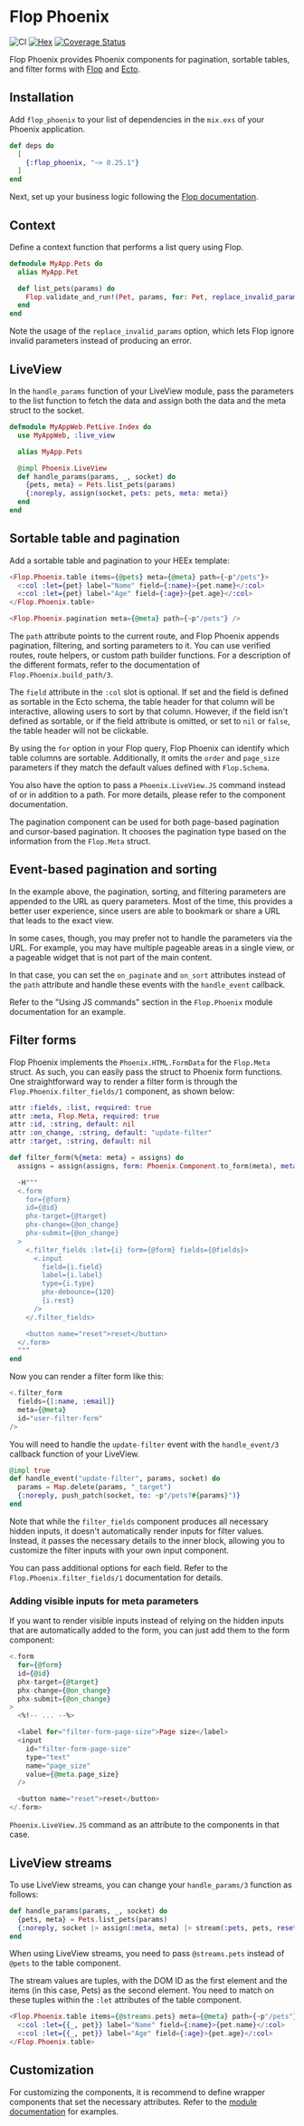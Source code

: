 # Flop Phoenix

![CI](https://github.com/woylie/flop_phoenix/workflows/CI/badge.svg) [![Hex](https://img.shields.io/hexpm/v/flop_phoenix)](https://hex.pm/packages/flop_phoenix) [![Coverage Status](https://coveralls.io/repos/github/woylie/flop_phoenix/badge.svg)](https://coveralls.io/github/woylie/flop_phoenix)

Flop Phoenix provides Phoenix components for pagination, sortable tables, and
filter forms with [Flop](https://hex.pm/packages/flop) and
[Ecto](https://hex.pm/packages/ecto).

## Installation

Add `flop_phoenix` to your list of dependencies in the `mix.exs` of your Phoenix
application.

```elixir
def deps do
  [
    {:flop_phoenix, "~> 0.25.1"}
  ]
end
```

Next, set up your business logic following the
[Flop documentation](https://hex.pm/packages/flop).

## Context

Define a context function that performs a list query using Flop.

```elixir
defmodule MyApp.Pets do
  alias MyApp.Pet

  def list_pets(params) do
    Flop.validate_and_run!(Pet, params, for: Pet, replace_invalid_params: true)
  end
end
```

Note the usage of the `replace_invalid_params` option, which lets Flop ignore
invalid parameters instead of producing an error.

## LiveView

In the `handle_params` function of your LiveView module, pass the parameters
to the list function to fetch the data and assign both the data and the meta
struct to the socket.

```elixir
defmodule MyAppWeb.PetLive.Index do
  use MyAppWeb, :live_view

  alias MyApp.Pets

  @impl Phoenix.LiveView
  def handle_params(params, _, socket) do
    {pets, meta} = Pets.list_pets(params)
    {:noreply, assign(socket, pets: pets, meta: meta)}
  end
end
```

## Sortable table and pagination

Add a sortable table and pagination to your HEEx template:

```heex
<Flop.Phoenix.table items={@pets} meta={@meta} path={~p"/pets"}>
  <:col :let={pet} label="Name" field={:name}>{pet.name}</:col>
  <:col :let={pet} label="Age" field={:age}>{pet.age}</:col>
</Flop.Phoenix.table>

<Flop.Phoenix.pagination meta={@meta} path={~p"/pets"} />
```

The `path` attribute points to the current route, and Flop Phoenix appends
pagination, filtering, and sorting parameters to it. You can use verified
routes, route helpers, or custom path builder functions. For a
description of the different formats, refer to the documentation of
`Flop.Phoenix.build_path/3`.

The `field` attribute in the `:col` slot is optional. If set and the field
is defined as sortable in the Ecto schema, the table header for
that column will be interactive, allowing users to sort by that column. However,
if the field isn't defined as sortable, or if the field attribute is omitted, or
set to `nil` or `false`, the table header will not be clickable.

By using the `for` option in your Flop query, Flop Phoenix can identify which
table columns are sortable. Additionally, it omits the `order` and `page_size`
parameters if they match the default values defined with `Flop.Schema`.

You also have the option to pass a `Phoenix.LiveView.JS` command instead of or
in addition to a path. For more details, please refer to the component
documentation.

The pagination component can be used for both page-based pagination and
cursor-based pagination. It chooses the pagination type based on the information
from the `Flop.Meta` struct.

## Event-based pagination and sorting

In the example above, the pagination, sorting, and filtering parameters are
appended to the URL as query parameters. Most of the time, this provides a
better user experience, since users are able to bookmark or share a URL that
leads to the exact view.

In some cases, though, you may prefer not to handle the parameters via the URL.
For example, you may have multiple pageable areas in a single view, or a
pageable widget that is not part of the main content.

In that case, you can set the `on_paginate` and `on_sort` attributes instead of
the `path` attribute and handle these events with the `handle_event` callback.

Refer to the "Using JS commands" section in the `Flop.Phoenix` module
documentation for an example.

## Filter forms

Flop Phoenix implements the `Phoenix.HTML.FormData` for the `Flop.Meta` struct.
As such, you can easily pass the struct to Phoenix form functions. One
straightforward way to render a filter form is through the
`Flop.Phoenix.filter_fields/1` component, as shown below:

```elixir
attr :fields, :list, required: true
attr :meta, Flop.Meta, required: true
attr :id, :string, default: nil
attr :on_change, :string, default: "update-filter"
attr :target, :string, default: nil

def filter_form(%{meta: meta} = assigns) do
  assigns = assign(assigns, form: Phoenix.Component.to_form(meta), meta: nil)

  ~H"""
  <.form
    for={@form}
    id={@id}
    phx-target={@target}
    phx-change={@on_change}
    phx-submit={@on_change}
  >
    <.filter_fields :let={i} form={@form} fields={@fields}>
      <.input
        field={i.field}
        label={i.label}
        type={i.type}
        phx-debounce={120}
        {i.rest}
      />
    </.filter_fields>

    <button name="reset">reset</button>
  </.form>
  """
end
```

Now you can render a filter form like this:

```heex
<.filter_form
  fields={[:name, :email]}
  meta={@meta}
  id="user-filter-form"
/>
```

You will need to handle the `update-filter` event with the `handle_event/3`
callback function of your LiveView.

```elixir
@impl true
def handle_event("update-filter", params, socket) do
  params = Map.delete(params, "_target")
  {:noreply, push_patch(socket, to: ~p"/pets?#{params}")}
end
```

Note that while the `filter_fields` component produces all necessary hidden
inputs, it doesn't automatically render inputs for filter values. Instead, it
passes the necessary details to the inner block, allowing you to customize the
filter inputs with your own input component.

You can pass additional options for each field. Refer to the
`Flop.Phoenix.filter_fields/1` documentation for details.

### Adding visible inputs for meta parameters

If you want to render visible inputs instead of relying on the hidden inputs
that are automatically added to the form, you can just add them to the form
component:

```heex
<.form
  for={@form}
  id={@id}
  phx-target={@target}
  phx-change={@on_change}
  phx-submit={@on_change}
>
  <%!-- ... --%>

  <label for="filter-form-page-size">Page size</label>
  <input
    id="filter-form-page-size"
    type="text"
    name="page_size"
    value={@meta.page_size}
  />

  <button name="reset">reset</button>
</.form>
```

`Phoenix.LiveView.JS` command as an attribute to the components in that case.

## LiveView streams

To use LiveView streams, you can change your `handle_params/3` function as
follows:

```elixir
def handle_params(params, _, socket) do
  {pets, meta} = Pets.list_pets(params)
  {:noreply, socket |> assign(:meta, meta) |> stream(:pets, pets, reset: true)}
end
```

When using LiveView streams, you need to pass `@streams.pets` instead of `@pets`
to the table component.

The stream values are tuples, with the DOM ID as the first element and the items
(in this case, Pets) as the second element. You need to match on these tuples
within the `:let` attributes of the table component.

```heex
<Flop.Phoenix.table items={@streams.pets} meta={@meta} path={~p"/pets"}>
  <:col :let={{_, pet}} label="Name" field={:name}>{pet.name}</:col>
  <:col :let={{_, pet}} label="Age" field={:age}>{pet.age}</:col>
</Flop.Phoenix.table>
```

## Customization

For customizing the components, it is recommend to define wrapper components
that set the necessary attributes. Refer to the
[module documentation](https://hexdocs.pm/flop_phoenix/Flop.Phoenix.html#module-customization) for examples.
